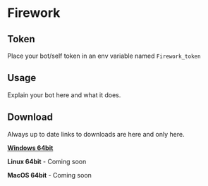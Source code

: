 # Firework

## Token

Place your bot/self token in an env variable named `Firework_token`

## Usage

Explain your bot here and what it does.

## Download

Always up to date links to downloads are here and only here.

[**Windows 64bit**](https://github.com/JonSnowbd/Firework/raw/master/_build/windows64/Firework.exe)

**Linux 64bit** - Coming soon

**MacOS 64bit** - Coming soon
